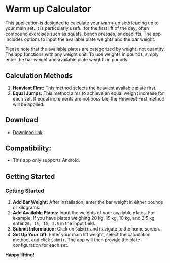 # Warm up Calculator

This application is designed to calculate your warm-up sets leading up to your main set. It is particularly useful for the first lift of the day, often compound exercises such as squats, bench presses, or deadlifts. The app includes options to input the available plate weights and the bar weight. 

Please note that the available plates are categorized by weight, not quantity. The app functions with any weight unit. To use weights in pounds, simply enter the bar weight and available plate weights in pounds.

## Calculation Methods

1. **Heaviest First:** This method selects the heaviest available plate first.
2. **Equal Jumps:** This method aims to achieve an equal weight increase for each set. If equal increments are not possible, the Heaviest First method will be applied.

## Download

* [Download link](https://github.com/sushpawar001/flutter-warmup-calculator/raw/main/downloads/warmup-calculator.apk)

## Compatibility:

- This app only supports Android.

## Getting Started

### Getting Started

1. **Add Bar Weight:** After installation, enter the bar weight in either pounds or kilograms.
2. **Add Available Plates:** Input the weights of your available plates. For example, if you have plates weighing 20 kg, 15 kg, 10 kg, and 2.5 kg, enter `20, 15, 10, 2.5` in the input field.
3. **Submit Information:** Click on `Submit` and navigate to the home screen.
4. **Set Up Your Lift:** Enter your main lift weight, select the calculation method, and click `Submit`. The app will then provide the plate configuration for each set.


**Happy lifting!**
